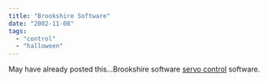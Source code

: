 ```yaml
---
title: "Brookshire Software"
date: "2002-11-08"
tags: 
  - "control"
  - "halloween"
---
```


May have already posted this...Brookshire software [servo control](http://www.brookshiresoftware.com/) software.
